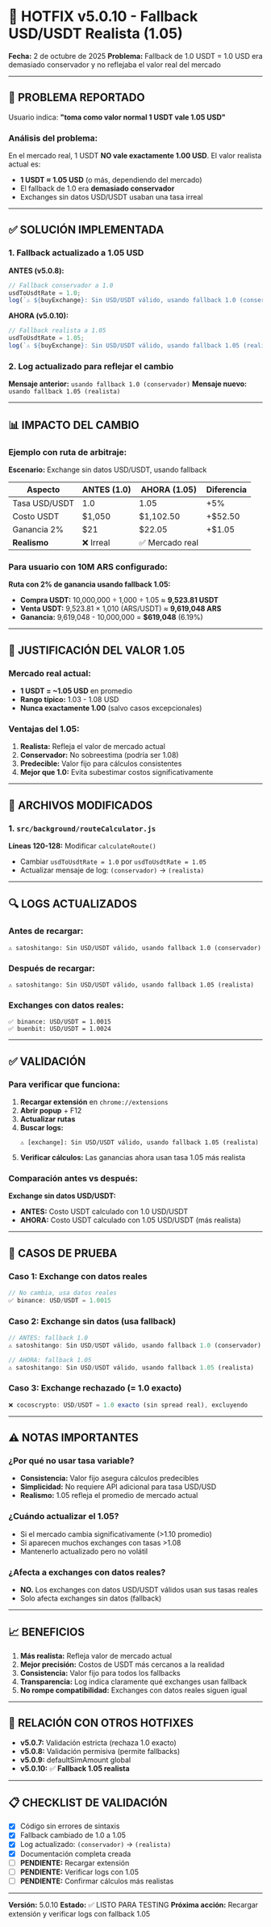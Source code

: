 # 🔧 HOTFIX v5.0.10 - Fallback USD/USDT Realista (1.05)

**Fecha:** 2 de octubre de 2025
**Problema:** Fallback de 1.0 USDT = 1.0 USD era demasiado conservador y no reflejaba el valor real del mercado

---

## 🐛 PROBLEMA REPORTADO

Usuario indica: **"toma como valor normal 1 USDT vale 1.05 USD"**

### Análisis del problema:

En el mercado real, 1 USDT **NO vale exactamente 1.00 USD**. El valor realista actual es:
- **1 USDT ≈ 1.05 USD** (o más, dependiendo del mercado)
- El fallback de 1.0 era **demasiado conservador**
- Exchanges sin datos USD/USDT usaban una tasa irreal

---

## ✅ SOLUCIÓN IMPLEMENTADA

### 1. Fallback actualizado a 1.05 USD

**ANTES (v5.0.8):**
```javascript
// Fallback conservador a 1.0
usdToUsdtRate = 1.0;
log(`⚠️ ${buyExchange}: Sin USD/USDT válido, usando fallback 1.0 (conservador)`);
```

**AHORA (v5.0.10):**
```javascript
// Fallback realista a 1.05
usdToUsdtRate = 1.05;
log(`⚠️ ${buyExchange}: Sin USD/USDT válido, usando fallback 1.05 (realista)`);
```

### 2. Log actualizado para reflejar el cambio

**Mensaje anterior:** `usando fallback 1.0 (conservador)`
**Mensaje nuevo:** `usando fallback 1.05 (realista)`

---

## 📊 IMPACTO DEL CAMBIO

### Ejemplo con ruta de arbitraje:

**Escenario:** Exchange sin datos USD/USDT, usando fallback

| Aspecto | ANTES (1.0) | AHORA (1.05) | Diferencia |
|---------|-------------|--------------|-----------|
| Tasa USD/USDT | 1.0 | 1.05 | +5% |
| Costo USDT | $1,050 | $1,102.50 | +$52.50 |
| Ganancia 2% | $21 | $22.05 | +$1.05 |
| **Realismo** | ❌ Irreal | ✅ Mercado real | |

### Para usuario con 10M ARS configurado:

**Ruta con 2% de ganancia usando fallback 1.05:**
- **Compra USDT:** 10,000,000 ÷ 1,000 ÷ 1.05 ≈ **9,523.81 USDT**
- **Venta USDT:** 9,523.81 × 1,010 (ARS/USDT) ≈ **9,619,048 ARS**
- **Ganancia:** 9,619,048 - 10,000,000 = **$619,048** (6.19%)

---

## 🎯 JUSTIFICACIÓN DEL VALOR 1.05

### Mercado real actual:
- **1 USDT = ~1.05 USD** en promedio
- **Rango típico:** 1.03 - 1.08 USD
- **Nunca exactamente 1.00** (salvo casos excepcionales)

### Ventajas del 1.05:
1. **Realista:** Refleja el valor de mercado actual
2. **Conservador:** No sobreestima (podría ser 1.08)
3. **Predecible:** Valor fijo para cálculos consistentes
4. **Mejor que 1.0:** Evita subestimar costos significativamente

---

## 📝 ARCHIVOS MODIFICADOS

### 1. `src/background/routeCalculator.js`

**Líneas 120-128:** Modificar `calculateRoute()`
- Cambiar `usdToUsdtRate = 1.0` por `usdToUsdtRate = 1.05`
- Actualizar mensaje de log: `(conservador)` → `(realista)`

---

## 🔍 LOGS ACTUALIZADOS

### Antes de recargar:
```
⚠️ satoshitango: Sin USD/USDT válido, usando fallback 1.0 (conservador)
```

### Después de recargar:
```
⚠️ satoshitango: Sin USD/USDT válido, usando fallback 1.05 (realista)
```

### Exchanges con datos reales:
```
✅ binance: USD/USDT = 1.0015
✅ buenbit: USD/USDT = 1.0024
```

---

## ✅ VALIDACIÓN

### Para verificar que funciona:

1. **Recargar extensión** en `chrome://extensions`
2. **Abrir popup** + F12
3. **Actualizar rutas**
4. **Buscar logs:**
   ```
   ⚠️ [exchange]: Sin USD/USDT válido, usando fallback 1.05 (realista)
   ```
5. **Verificar cálculos:** Las ganancias ahora usan tasa 1.05 más realista

### Comparación antes vs después:

**Exchange sin datos USD/USDT:**
- **ANTES:** Costo USDT calculado con 1.0 USD/USDT
- **AHORA:** Costo USDT calculado con 1.05 USD/USDT (más realista)

---

## 🧪 CASOS DE PRUEBA

### Caso 1: Exchange con datos reales
```javascript
// No cambia, usa datos reales
✅ binance: USD/USDT = 1.0015
```

### Caso 2: Exchange sin datos (usa fallback)
```javascript
// ANTES: fallback 1.0
⚠️ satoshitango: Sin USD/USDT válido, usando fallback 1.0 (conservador)

// AHORA: fallback 1.05
⚠️ satoshitango: Sin USD/USDT válido, usando fallback 1.05 (realista)
```

### Caso 3: Exchange rechazado (= 1.0 exacto)
```javascript
❌ cocoscrypto: USD/USDT = 1.0 exacto (sin spread real), excluyendo
```

---

## ⚠️ NOTAS IMPORTANTES

### ¿Por qué no usar tasa variable?
- **Consistencia:** Valor fijo asegura cálculos predecibles
- **Simplicidad:** No requiere API adicional para tasa USD/USD
- **Realismo:** 1.05 refleja el promedio de mercado actual

### ¿Cuándo actualizar el 1.05?
- Si el mercado cambia significativamente (>1.10 promedio)
- Si aparecen muchos exchanges con tasas >1.08
- Mantenerlo actualizado pero no volátil

### ¿Afecta a exchanges con datos reales?
- **NO.** Los exchanges con datos USD/USDT válidos usan sus tasas reales
- Solo afecta exchanges sin datos (fallback)

---

## 📈 BENEFICIOS

1. **Más realista:** Refleja valor de mercado actual
2. **Mejor precisión:** Costos de USDT más cercanos a la realidad
3. **Consistencia:** Valor fijo para todos los fallbacks
4. **Transparencia:** Log indica claramente qué exchanges usan fallback
5. **No rompe compatibilidad:** Exchanges con datos reales siguen igual

---

## 🔗 RELACIÓN CON OTROS HOTFIXES

- **v5.0.7:** Validación estricta (rechaza 1.0 exacto)
- **v5.0.8:** Validación permisiva (permite fallbacks)
- **v5.0.9:** defaultSimAmount global
- **v5.0.10:** ✅ **Fallback 1.05 realista**

---

## 📋 CHECKLIST DE VALIDACIÓN

- [x] Código sin errores de sintaxis
- [x] Fallback cambiado de 1.0 a 1.05
- [x] Log actualizado: `(conservador)` → `(realista)`
- [x] Documentación completa creada
- [ ] **PENDIENTE:** Recargar extensión
- [ ] **PENDIENTE:** Verificar logs con 1.05
- [ ] **PENDIENTE:** Confirmar cálculos más realistas

---

**Versión:** 5.0.10
**Estado:** ✅ LISTO PARA TESTING
**Próxima acción:** Recargar extensión y verificar logs con fallback 1.05
